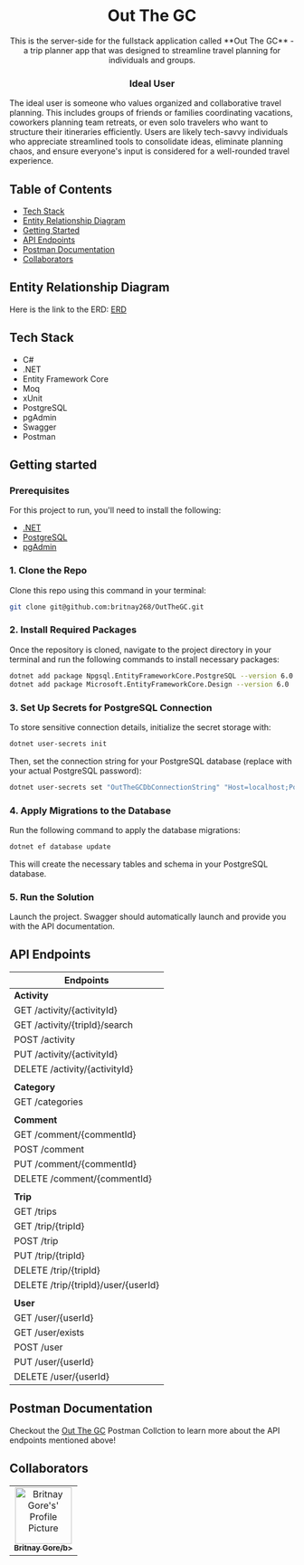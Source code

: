 ﻿<h1 align="center" style="font-weight: bold;">Out The GC</h1>

<p align="center">This is the server-side for the fullstack application called **Out The GC** - a trip planner app that was designed to streamline travel planning for individuals and groups. </P>

<h3 align="center">Ideal User</h3>
The ideal user is someone who values organized and collaborative travel planning. This includes groups of friends or families coordinating vacations, coworkers planning team retreats, or even solo travelers who want to structure their itineraries efficiently. Users are likely tech-savvy individuals who appreciate streamlined tools to consolidate ideas, eliminate planning chaos, and ensure everyone's input is considered for a well-rounded travel experience.

## Table of Contents
- <a href="#tech-stack">Tech Stack</a>
- <a href="#erd">Entity Relationship Diagram</a>
- <a href="#getting-started">Getting Started</a>
- <a href="#api-endpoints">API Endpoints</a>
- <a href="#postman-documentation">Postman Documentation</a>
- <a href="#colaborators">Collaborators</a>

<h2 id="erd">Entity Relationship Diagram</h2>
Here is the link to the ERD: <a href="https://dbdiagram.io/d/Full-Stack-Capstone-6583a0b156d8064ca06bd425"">ERD</a>

<h2 id="tech-stack">Tech Stack</h2>

- C#
- .NET
- Entity Framework Core
- Moq
- xUnit
- PostgreSQL
- pgAdmin
- Swagger
- Postman

<h2 id="getting-started">Getting started</h2>

<h3>Prerequisites</h3>

For this project to run, you'll need to install the following:

- [.NET](https://dotnet.microsoft.com/en-us)
- [PostgreSQL](https://www.postgresql.org/download)
- [pgAdmin](https://www.pgadmin.org)

<h3>1. Clone the Repo</h3>

Clone this repo using this command in your terminal:

```bash
git clone git@github.com:britnay268/OutTheGC.git
```

<h3>2. Install Required Packages</h3>

Once the repository is cloned, navigate to the project directory in your terminal and run the following commands to install necessary packages:

```bash
dotnet add package Npgsql.EntityFrameworkCore.PostgreSQL --version 6.0
dotnet add package Microsoft.EntityFrameworkCore.Design --version 6.0
```

<h3>3. Set Up Secrets for PostgreSQL Connection</h3>

To store sensitive connection details, initialize the secret storage with:

```bash
dotnet user-secrets init
```

Then, set the connection string for your PostgreSQL database (replace with your actual PostgreSQL password):

```bash
dotnet user-secrets set "OutTheGCDbConnectionString" "Host=localhost;Port=5432;Username=postgres;Password=<your_postgresql_password>;Database=OutTheGC"
```

<h3>4. Apply Migrations to the Database</h3>

Run the following command to apply the database migrations:

```bash
dotnet ef database update
```

This will create the necessary tables and schema in your PostgreSQL database.

<h3>5. Run the Solution</h3>

Launch the project. Swagger should automatically launch and provide you with the API documentation.

<h2 id="api-endpoints">API Endpoints</h2>

| Endpoints                  |
|------------------------------------------|
| **Activity**                              |
| GET /activity/{activityId}               |
| GET /activity/{tripId}/search            |
| POST /activity                           |
| PUT /activity/{activityId}               |
| DELETE /activity/{activityId}            |
|                                          |
| **Category**                              |
| GET /categories                          |
|                                          |
| **Comment**                               |
| GET /comment/{commentId}                 |
| POST /comment                            |
| PUT /comment/{commentId}                 |
| DELETE /comment/{commentId}              |
|                                          |
| **Trip**                                  |
| GET /trips                               |
| GET /trip/{tripId}                       |
| POST /trip                               |
| PUT /trip/{tripId}                       |
| DELETE /trip/{tripId}                    |
| DELETE /trip/{tripId}/user/{userId}      |
|                                          |
| **User**                                  |
| GET /user/{userId}                       |
| GET /user/exists                         |
| POST /user                               |
| PUT /user/{userId}                       |
| DELETE /user/{userId}                    |


<h2 id="postman-documentation">Postman Documentation</h2>

Checkout the [Out The GC](https://documenter.getpostman.com/view/31929847/2sAYBViCP4) Postman Collction to learn more about the API endpoints mentioned above!

<h2 id="colaborators">Collaborators</h2>

<table>
<td align="center">
<a href="https://github.com/britnay268">
<img src="https://avatars.githubusercontent.com/u/153968439?v=4" width="100px;" alt="Britnay Gore's' Profile Picture"/><br>
<sub>
<b>Britnay Gore/b>
</sub>
</a>
</td>

</tr>
</table>
